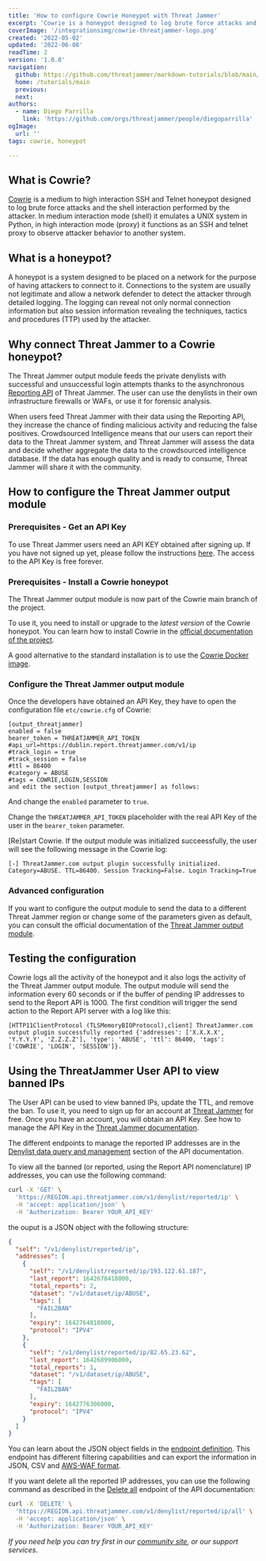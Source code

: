 ```yaml
---
title: 'How to configure Cowrie Honeypot with Threat Jammer'
excerpt: 'Cowrie is a honeypot designed to log brute force attacks and the shell interaction performed by the attacker. This article explains how to configure Cowrie with Threat Jammer.'
coverImage: '/integrationsimg/cowrie-threatjammer-logo.png'
created: '2022-05-02'
updated: '2022-06-08'
readTime: 2
version: '1.0.0'
navigation:
  github: https://github.com/threatjammer/markdown-tutorials/blob/main/how-to-configure-cowrie-honeypot.md
  home: /tutorials/main
  previous: 
  next: 
authors:
  - name: Diego Parrilla
    link: 'https://github.com/orgs/threatjammer/people/diegoparrilla'
ogImage:
  url: ''
tags: cowrie, honeypot

---
```


## What is Cowrie?

[Cowrie](https://cowrie.readthedocs.io/en/latest/README.html) is a medium to high interaction SSH and Telnet honeypot designed to log brute force attacks and the shell interaction performed by the attacker. In medium interaction mode (shell) it emulates a UNIX system in Python, in high interaction mode (proxy) it functions as an SSH and telnet proxy to observe attacker behavior to another system.

## What is a honeypot?

A honeypot is a system designed to be placed on a network for the purpose of having attackers to connect to it. Connections to the system are usually not legitimate and allow a network defender to detect the attacker through detailed logging. The logging can reveal not only normal connection information but also session information revealing the techniques, tactics and procedures (TTP) used by the attacker.

## Why connect Threat Jammer to a Cowrie honeypot?

The Threat Jammer output module feeds the private denylists with successful and unsuccessful login attempts thanks to the asynchronous [Reporting API](https://threatjammer.com/docs/introduction-threat-jammer-report-api) of Threat Jammer. The user can use the denylists in their own infrastructure firewalls or WAFs, or use it for forensic analysis.

When users feed Threat Jammer with their data using the Reporting API, they increase the chance of finding malicious activity and reducing the false positives. Crowdsourced Intelligence means that our users can report their data to the Threat Jammer system, and Threat Jammer will assess the data and decide whether aggregate the data to the crowdsourced intelligence database. If the data has enough quality and is ready to consume, Threat Jammer will share it with the community.

## How to configure the Threat Jammer output module 

### Prerequisites - Get an API Key

To use Threat Jammer users need an API KEY obtained after signing up. If you have not signed up yet, please follow the instructions [here](https://threatjammer.com/docs/threat-jammer-api-keys). The access to the API Key is free forever.

### Prerequisites - Install a Cowrie honeypot

The Threat Jammer output module is now part of the Cowrie main branch of the project. 

To use it, you need to install or upgrade to the *latest version* of the Cowrie honeypot. You can learn how to install Cowrie in the [official documentation of the project](https://cowrie.readthedocs.io/en/latest/INSTALL.html).

A good alternative to the standard installation is to use the [Cowrie Docker image](https://hub.docker.com/r/cowrie/cowrie/). 

### Configure the Threat Jammer output module

Once the developers have obtained an API Key, they have to open the configuration file `etc/cowrie.cfg` of Cowrie:

```
[output_threatjammer]
enabled = false
bearer_token = THREATJAMMER_API_TOKEN
#api_url=https://dublin.report.threatjammer.com/v1/ip
#track_login = true
#track_session = false
#ttl = 86400
#category = ABUSE
#tags = COWRIE,LOGIN,SESSION
and edit the section [output_threatjammer] as follows:
```

And change the `enabled` parameter to `true`.

Change the `THREATJAMMER_API_TOKEN` placeholder with the real API Key of the user in the `bearer_token` parameter.

[Re]start Cowrie. If the output module was initialized succeessfully, the user will see the following message in the Cowrie log:

```
[-] ThreatJammer.com output plugin successfully initialized. Category=ABUSE. TTL=86400. Session Tracking=False. Login Tracking=True
```


### Advanced configuration

If you want to configure the output module to send the data to a different Threat Jammer region or change some of the parameters given as default, you can consult the official documentation of the [Threat Jammer output module](https://cowrie.readthedocs.io/en/latest/threatjammer/README.html).


## Testing the configuration

Cowrie logs all the activity of the honeypot and it also logs the activity of the Threat Jammer output module. The output module will send the information every 60 seconds or if the buffer of pending IP addresses to send to the Report API is 1000. The first condition will trigger the send action to the Report API server with a log like this:

```
[HTTP11ClientProtocol (TLSMemoryBIOProtocol),client] ThreatJammer.com output plugin successfully reported {'addresses': ['X.X.X.X', 'Y.Y.Y.Y', 'Z.Z.Z.Z'], 'type': 'ABUSE', 'ttl': 86400, 'tags': ['COWRIE', 'LOGIN', 'SESSION']}.
```

## Using the ThreatJammer User API to view banned IPs

The User API can be used to view banned IPs, update the TTL, and remove the ban. To use it, you need to sign up for an account at [Threat Jammer](https://threatjammer.com/) for free. Once you have an account, you will obtain an API Key. See how to manage the API Key in the [Threat Jammer documentation](/docs/threat-jammer-api-keys).

The different endpoints to manage the reported IP addresses are in the [Denylist data query and management](https://dublin.api.threatjammer.com/docs#/Denylist%20data%20query%20and%20management) section of the API documentation.

To view all the banned (or reported, using the Report API nomenclature) IP addresses, you can use the following command:

```bash
curl -X 'GET' \
  'https://REGION.api.threatjammer.com/v1/denylist/reported/ip' \
  -H 'accept: application/json' \
  -H 'Authorization: Bearer YOUR_API_KEY'
```

the ouput is a JSON object with the following structure:

```JSON
{
  "self": "/v1/denylist/reported/ip",
  "addresses": [
    {
      "self": "/v1/denylist/reported/ip/193.122.61.187",
      "last_report": 1642678418000,
      "total_reports": 2,
      "dataset": "/v1/dataset/ip/ABUSE",
      "tags": [
        "FAIL2BAN"
      ],
      "expiry": 1642764818000,
      "protocol": "IPV4"
    },
    {
      "self": "/v1/denylist/reported/ip/82.65.23.62",
      "last_report": 1642689906000,
      "total_reports": 1,
      "dataset": "/v1/dataset/ip/ABUSE",
      "tags": [
        "FAIL2BAN"
      ],
      "expiry": 1642776306000,
      "protocol": "IPV4"
    }
  ]
}
```

You can learn about the JSON object fields in the [endpoint definition](https://dublin.api.threatjammer.com/docs#/Denylist%20data%20query%20and%20management/query_all_the_ip_addresses_reported_by_the_user_v1_denylist_reported_ip_get). This endpoint has different filtering capabilities and can export the information in JSON, CSV and [AWS-WAF format](https://awscli.amazonaws.com/v2/documentation/api/latest/reference/wafv2/get-ip-set.html).

If you want delete all the reported IP addresses, you can use the following command as described in the [Delete all](https://dublin.api.threatjammer.com/docs#/Denylist%20data%20query%20and%20management/delete_all_ip_addresses_reported_by_the_user_v1_denylist_reported_ip_all_delete) endpoint of the API documentation:

```bash
curl -X 'DELETE' \
  'https://REGION.api.threatjammer.com/v1/denylist/reported/ip/all' \
  -H 'accept: application/json' \
  -H 'Authorization: Bearer YOUR_API_KEY'
```

*If you need help you can try first in our [community site](/community), or our  support services.*
